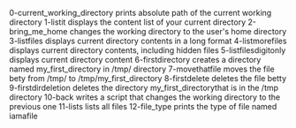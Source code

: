 0-current_working_directory prints absolute path of the current working directory
1-listit displays the content list of your current directory
2-bring_me_home changes the working directory to the user's home directory
3-listfiles displays current directory contents in a long format
4-listmorefiles displays current directory contents, including hidden files
5-listfilesdigitonly displays current directory content
6-firstdirectory creates a directory named my_first_directory in /tmp/ directory
7-movethatfile moves the file bety from /tmp/ to /tmp/my_first_directory
8-firstdelete deletes the file betty
9-firstdirdeletion deletes the directory my_first_directorythat is in the /tmp directory
10-back writes a script that changes the working directory to the previous one
11-lists lists all files
12-file_type prints the type of file named iamafile
